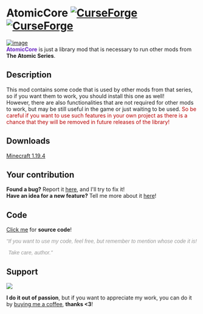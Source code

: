 # AtomicCore [![CurseForge](http://cf.way2muchnoise.eu/full_469093_downloads.svg)](https://curseforge.com/minecraft/mc-mods/atomiccore) [![CurseForge](http://cf.way2muchnoise.eu/versions/For%20MC_469093_all.svg)](https://curseforge.com/minecraft/mc-mods/atomiccore)
[![image](https://i.imgur.com/pC7UoVw.png)](https://curseforge.com/minecraft/mc-mods/atomiccore "You can download this mod here!")\
<span style="color: #6d2ac6">**AtomicCore**</span> is just a library mod that is necessary to run other mods from **The Atomic Series**.
 
## Description

This mod contains some code that is used by other mods from that series, so if you want them to work, you should install this one as well!\
However, there are also functionalities that are not required for other mods to work, but may be still useful in the game or just waiting to be used. <span style="color: #b90000">So be careful if you want to use such features in your own project as there is a chance that they will be removed in future releases of the library!</span>

## Downloads

[Minecraft 1.19.4](https://curseforge.com/minecraft/mc-mods/atomiccore/files/all?filter-game-version=2020709689:9776 "Then just click download ;)")

## Your contribution

**Found a bug?** Report it [here](https://github.com/Hantonik/AtomicCore/issues/new?labels=bug&amp;template=bug_report.md "Enter all the necessary information!"), and I'll try to fix it!\
**Have an idea for a new feature?** Tell me more about it [here](https://github.com/Hantonik/AtomicCore/issues/new?labels=enhancement&amp;template=feature_request.md "I'm open to suggestions!")!

## Code

[Click me](https://github.com/Hantonik/AtomicCore "All the magic is here!") for **source code**!

<em><span style="font-family: 'comic sans ms', sans-serif; color: #999999">"If you want to use my code, feel free, but remember to mention whose code it is!</span></em>
<em><p style="padding-left: 5px;"><span style="font-family: 'comic sans ms', sans-serif; color: #999999">Take care, author."</span></p></em>

## Support
<a title="Thanks!" href="https://www.buymeacoffee.com/hantonik"><img src="https://img.buymeacoffee.com/button-api/?text=Buy me a coffee&emoji=&slug=hantonik&button_colour=BD5FFF&font_colour=ffffff&font_family=Cookie&outline_colour=000000&coffee_colour=FFDD00" /></a>

**I do it out of passion**, but if you want to appreciate my work, you can do it by [buying me a coffee](https://www.buymeacoffee.com/hantonik "Here!"), **thanks <3**!
